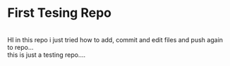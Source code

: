 # First Tesing Repo
<br>
HI in this repo i just tried how to add, commit and edit files and push again to repo...
<br>
this is just a testing repo....
